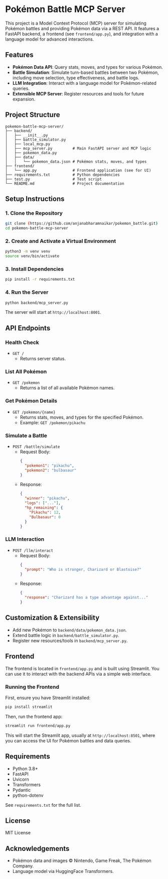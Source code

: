 # Pokémon Battle MCP Server

This project is a Model Context Protocol (MCP) server for simulating Pokémon battles and providing Pokémon data via a REST API. It features a FastAPI backend, a frontend (see `frontend/app.py`), and integration with a language model for advanced interactions.

## Features

- **Pokémon Data API**: Query stats, moves, and types for various Pokémon.
- **Battle Simulation**: Simulate turn-based battles between two Pokémon, including move selection, type effectiveness, and battle logs.
- **LLM Integration**: Interact with a language model for Pokémon-related queries.
- **Extensible MCP Server**: Register resources and tools for future expansion.

## Project Structure

```
pokemon-battle-mcp-server/
├── backend/
│   ├── __init__.py
│   ├── battle_simulator.py
│   ├── local_mcp.py
│   ├── mcp_server.py         # Main FastAPI server and MCP logic
│   ├── pokemon_data.py
│   ├── data/
│   │   └── pokemon_data.json # Pokémon stats, moves, and types
├── frontend/
│   └── app.py                # Frontend application (see for UI)
├── requirements.txt          # Python dependencies
├── test.py                   # Test script
└── README.md                 # Project documentation
```

## Setup Instructions

### 1. Clone the Repository

```bash
git clone (https://github.com/anjanabharamnaikar/pokemon_battle.git)
cd pokemon-battle-mcp-server
```

### 2. Create and Activate a Virtual Environment

```bash
python3 -m venv venv
source venv/bin/activate
```

### 3. Install Dependencies

```bash
pip install -r requirements.txt
```

### 4. Run the Server

```bash
python backend/mcp_server.py
```
The server will start at `http://localhost:8001`.

## API Endpoints

### Health Check

- `GET /`
  - Returns server status.

### List All Pokémon

- `GET /pokemon`
  - Returns a list of all available Pokémon names.

### Get Pokémon Details

- `GET /pokemon/{name}`
  - Returns stats, moves, and types for the specified Pokémon.
  - Example: `GET /pokemon/pikachu`

### Simulate a Battle

- `POST /battle/simulate`
  - Request Body:
    ```json
    {
      "pokemon1": "pikachu",
      "pokemon2": "bulbasaur"
    }
    ```
  - Response:
    ```json
    {
      "winner": "pikachu",
      "logs": ["..."],
      "hp_remaining": {
        "Pikachu": 12,
        "Bulbasaur": 0
      }
    }
    ```

### LLM Interaction

- `POST /llm/interact`
  - Request Body:
    ```json
    {
      "prompt": "Who is stronger, Charizard or Blastoise?"
    }
    ```
  - Response:
    ```json
    {
      "response": "Charizard has a type advantage against..."
    }
    ```

## Customization & Extensibility

- Add new Pokémon to `backend/data/pokemon_data.json`.
- Extend battle logic in `backend/battle_simulator.py`.
- Register new resources/tools in `backend/mcp_server.py`.

## Frontend


The frontend is located in `frontend/app.py` and is built using Streamlit. You can use it to interact with the backend APIs via a simple web interface.

### Running the Frontend

First, ensure you have Streamlit installed:

```bash
pip install streamlit
```

Then, run the frontend app:

```bash
streamlit run frontend/app.py
```

This will start the Streamlit app, usually at `http://localhost:8501`, where you can access the UI for Pokémon battles and data queries.



## Requirements

- Python 3.8+
- FastAPI
- Uvicorn
- Transformers
- Pydantic
- python-dotenv

See `requirements.txt` for the full list.

## License

MIT License

## Acknowledgements

- Pokémon data and images © Nintendo, Game Freak, The Pokémon Company.
- Language model via HuggingFace Transformers.
